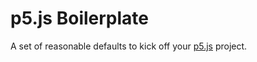 # p5.js Boilerplate

A set of reasonable defaults to kick off your [p5.js](http://p5js.org/) project.
